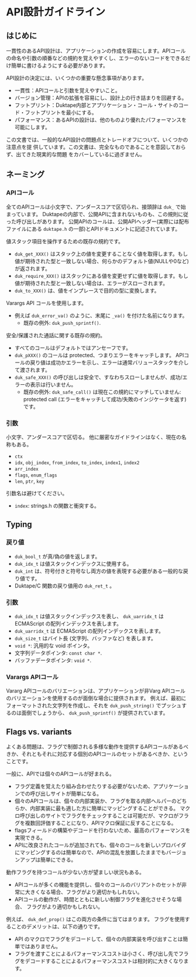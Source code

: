 # API設計ガイドライン

## はじめに

一貫性のあるAPI設計は、アプリケーションの作成を容易にします。APIコールの命名や引数の順番などの規約を覚えやすくし、エラーのないコードをできるだけ簡単に書けるようにする必要があります。

API設計の決定には、いくつかの重要な懸念事項があります。

- 一貫性：APIコールと引数を覚えやすいこと。
- バージョン管理：APIの拡張を容易にし、設計上の行き詰まりを回避する。
- フットプリント：Duktape内部とアプリケーション・コール・サイトのコード・フットプリントを最小にする。
- パフォーマンス：あるAPIの設計は、他のものより優れたパフォーマンスを可能にします。

この文書では、一般的なAPI設計の問題点とトレードオフについて、いくつかの注意点を提 供しています。この文書は、完全なものであることを意図しておらず、出てきた現実的な問題 をカバーしているに過ぎません。

## ネーミング

### APIコール

全てのAPIコールは小文字で、アンダースコアで区切られ、接頭辞は ``duk_`` で始まっています。  Duktapeの内部で、公開APIに含まれないものも、この規則に従った呼び出しがあります。  公開APIのコールは、公開APIヘッダー(実際には配布ファイルにある ``duktape.h`` の一部)とAPIドキュメントに記述されています。

値スタック項目を操作するための既存の規約です。

- ``duk_get_XXX()`` はスタック上の値を変更することなく値を取得します。もし値が期待された型と一致しない場合、何らかのデフォルト値(NULLや0など)が返されます。
- ``duk_require_XXX()`` はスタックにある値を変更せずに値を取得します。もし値が期待された型と一致しない場合は、エラーがスローされます。
- ``duk_to_XXX()`` は、値をインプレースで目的の型に変換します。

Varargs API コールを使用します。

- 例えば ``duk_error_va()`` のように、末尾に ``_va()`` を付けた名前になります。
  - 既存の例外: ``duk_push_sprintf()``.

安全/保護された通話に関する既存の規約。

- すべてのコールはデフォルトではアンセーフです。
- ``duk_pXXX()`` のコールは protected、つまりエラーをキャッチします。  APIコールの戻り値は成功かエラーを示し、エラーは通常バリュースタックを介して渡されます。
- ``duk_safe_XXX()`` の呼び出しは安全で、すなわちスローしませんが、成功/エラーの表示は行いません。
  - 既存の例外: ``duk_safe_call()`` は現在この規約にマッチしていません: protected call (エラーをキャッチして成功/失敗のインジケータを返す) です。

### 引数

小文字、アンダースコアで区切る。  他に厳密なガイドラインはなく、現在の名称もある。

- ``ctx``
- ``idx``, ``obj_index``, ``from_index``, ``to_index``, ``index1``, ``index2``
- ``arr_index``
- ``flags``, ``enum_flags``
- ``len``, ``ptr``, ``key``

引数名は避けてください。

- ``index``: strings.h の関数と衝突する。

## Typing

### 戻り値

- ``duk_bool_t`` が真/偽の値を返します。
- ``duk_idx_t`` は値スタックインデックスに使用する。
- ``duk_int`` は、符号付きと符号なし両方の値を表現する必要がある一般的な戻り値です。
- Duktape/C 関数の戻り値用の ``duk_ret_t`` 。

### 引数

- ``duk_idx_t`` は値スタックインデックスを表し、 ``duk_uarridx_t`` は ECMAScript の配列インデックスを表します。
- ``duk_uarridx_t`` は ECMAScript の配列インデックスを表します。
- ``duk_size_t`` はバイト長 (文字列、バッファなど) を表します。
- ``void *``: 汎用的な void ポインタ。
- 文字列データポインタ: ``const char *``.
- バッファデータポインタ: ``void *``.

### Varargs APIコール

Vararg APIコールのバリエーションは、アプリケーションが非Varg APIコールのバリエーションを使用するのが面倒な場合に提供されます。  例えば、最初にフォーマットされた文字列を作成し、それを ``duk_push_string()`` でプッシュするのは面倒でしょうから、 ``duk_push_sprintf()`` が提供されています。

## Flags vs. variants

よくある問題は、フラグで制御される多様な動作を提供するAPIコールがあるべきか、それともそれに対応する個別のAPIコールのセットがあるべきか、ということです。

一般に、APIでは個々のAPIコールが好まれる。

- フラグ定義を覚えたり組み合わせたりする必要がないため、アプリケーションでの呼び出しサイトが簡単になる。
- 個々のAPIコールは、個々の内部実装か、フラグを取る内部ヘルパーのどちらか、内部実装に最も適した方に簡単にマッピングすることができる。  マクロ呼び出しのサイトでフラグをチェックすることは可能だが、マクロがフラグを複数回評価することになり、APIマクロ保証に反することになる。
- flagsフィールドの構築やデコードを行わないため、最高のパフォーマンスを実現できる。
- APIに改良されたコールが追加されても、個々のコールを新しいプロバイダにマッピングするのは簡単なので、APIの混乱を放置したままでもバージョンアップは簡単にできる。

動作フラグを持つコールが少ない方が望ましい状況もある。

- APIコールが多くの機能を提供し、個々のコールのバリアントのセットが非常に大きくなる場合、フラグがより適切かもしれない。
- APIコールの動作が、時間とともに新しい制御フラグを進化させそうな場合、 フラグがより適切かもしれない。

例えば、 ``duk_def_prop()`` はこの両方の条件に当てはまります。  フラグを使用することのデメリットは、以下の通りです。

- API のマクロでフラグをデコードして、個々の内部実装を呼び出すことは簡単ではありません。
- フラグを渡すことによるパフォーマンスコストは小さく、呼び出し先でフラグをデコードすることによるパフォーマンスコストは相対的に大きくなります。
